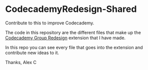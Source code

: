 CodecademyRedesign-Shared
======================

Contribute to this to improve Codecademy.

The code in this repository are the different  files that make up the [Codecademy Group Redesign](https://chrome.google.com/webstore/detail/codecademy-group-redesign/bladgjamjaiaffkojoadgeelkgfgkdkp) extension that I have made.

In this repo you can see every file that goes into the extension and contribute new ideas to it.

Thanks,
Alex C
